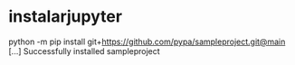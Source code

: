 # instalarjupyter
python -m pip install git+https://github.com/pypa/sampleproject.git@main
[...]
Successfully installed sampleproject
